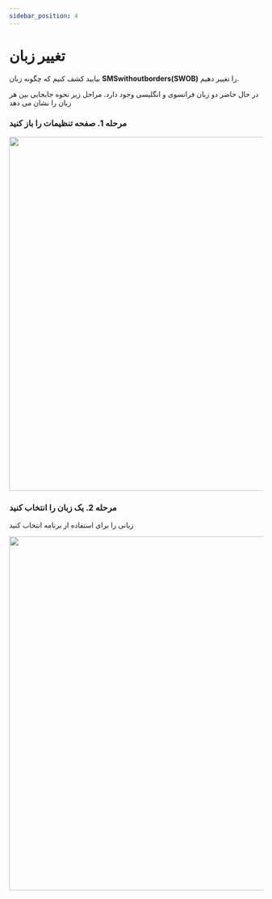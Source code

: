 ```yaml
---
sidebar_position: 4
---
```


# تغییر زبان

بیایید کشف کنیم که چگونه زبان **SMSwithoutborders(SWOB)** را تغییر دهیم.

در حال حاضر دو زبان فرانسوی و انگلیسی وجود دارد. مراحل زیر نحوه جابجایی بین هر زبان را نشان می دهد

### مرحله 1. صفحه تنظیمات را باز کنید

<img src="/img/settings.png" height="700" />

### مرحله 2. یک زبان را انتخاب کنید

زبانی را برای استفاده از برنامه انتخاب کنید

<img src="/img/language.png" height="700" />
